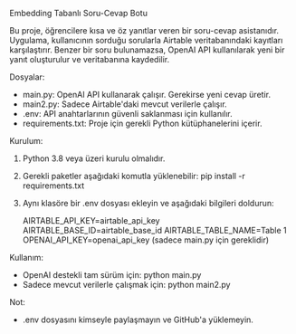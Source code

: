 Embedding Tabanlı Soru-Cevap Botu

Bu proje, öğrencilere kısa ve öz yanıtlar veren bir soru-cevap asistanıdır. 
Uygulama, kullanıcının sorduğu sorularla Airtable veritabanındaki kayıtları karşılaştırır. 
Benzer bir soru bulunamazsa, OpenAI API kullanılarak yeni bir yanıt oluşturulur ve veritabanına kaydedilir.

Dosyalar:

- main.py: OpenAI API kullanarak çalışır. Gerekirse yeni cevap üretir.
- main2.py: Sadece Airtable'daki mevcut verilerle çalışır.
- .env: API anahtarlarının güvenli saklanması için kullanılır.
- requirements.txt: Proje için gerekli Python kütüphanelerini içerir.

Kurulum:

1. Python 3.8 veya üzeri kurulu olmalıdır.
2. Gerekli paketler aşağıdaki komutla yüklenebilir:
   pip install -r requirements.txt
3. Aynı klasöre bir .env dosyası ekleyin ve aşağıdaki bilgileri doldurun:

   AIRTABLE_API_KEY=airtable_api_key
   AIRTABLE_BASE_ID=airtable_base_id
   AIRTABLE_TABLE_NAME=Table 1
   OPENAI_API_KEY=openai_api_key   (sadece main.py için gereklidir)

Kullanım:

- OpenAI destekli tam sürüm için: python main.py
- Sadece mevcut verilerle çalışmak için: python main2.py

Not:

- .env dosyasını kimseyle paylaşmayın ve GitHub'a yüklemeyin.